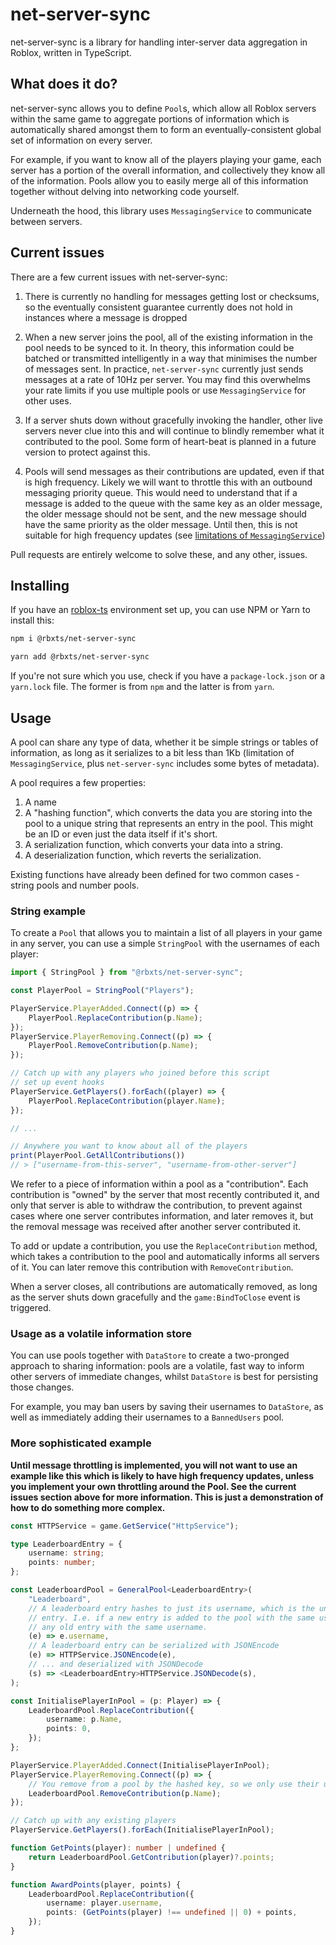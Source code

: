 # net-server-sync

net-server-sync is a library for handling inter-server data aggregation in Roblox, written in TypeScript.

## What does it do?

net-server-sync allows you to define `Pool`s, which allow all Roblox servers within the same game to aggregate
portions of information which is automatically shared amongst them to form an eventually-consistent
global set of information on every server.

For example, if you want to know all of the players playing your game, each server has a portion of the
overall information, and collectively they know all of the information. Pools allow you to easily
merge all of this information together without delving into networking code yourself.

Underneath the hood, this library uses `MessagingService` to communicate between servers.

## Current issues

There are a few current issues with net-server-sync:

1. There is currently no handling for messages getting lost or checksums, so the eventually consistent
guarantee currently does not hold in instances where a message is dropped

2. When a new server joins the pool, all of the existing information in the pool needs to be synced to it.
In theory, this information could be batched or transmitted intelligently in a way that minimises the number
of messages sent. In practice, `net-server-sync` currently just sends messages at a rate of 10Hz per server.
You may find this overwhelms your rate limits if you use multiple pools or use `MessagingService` for
other uses.

3. If a server shuts down without gracefully invoking the handler, other live
servers never clue into this and will continue to blindly remember what it
contributed to the pool. Some form of heart-beat is planned in a future version
to protect against this.

4. Pools will send messages as their contributions are updated, even if that is
high frequency. Likely we will want to throttle this with an outbound messaging
priority queue. This would need to understand that if a message is added to the queue
with the same key as an older message, the older message should not be sent,
and the new message should have the same priority as the older message.
Until then, this is not suitable for high frequency updates (see [limitations
of `MessagingService`](https://developer.roblox.com/en-us/api-reference/class/MessagingService))

Pull requests are entirely welcome to solve these, and any other, issues.

## Installing

If you have an [roblox-ts](https://roblox-ts.com) environment set up, you can use NPM or Yarn to install this:

```bash
npm i @rbxts/net-server-sync
```

```bash
yarn add @rbxts/net-server-sync
```

If you're not sure which you use, check if you have a `package-lock.json` or a `yarn.lock` file. The former
is from `npm` and the latter is from `yarn`.

## Usage

A pool can share any type of data, whether it be simple strings or tables of information, as long as
it serializes to a bit less than 1Kb (limitation of `MessagingService`, plus `net-server-sync`
includes some bytes of metadata).

A pool requires a few properties:

1. A name
2. A "hashing function", which converts the data you are storing into the pool to a unique string that
   represents an entry in the pool. This might be an ID or even just the data itself if it's short.
3. A serialization function, which converts your data into a string.
4. A deserialization function, which reverts the serialization.

Existing functions have already been defined for two common cases - string pools and number pools.

### String example

To create a `Pool` that allows you to maintain a list of all players in your game in any server,
you can use a simple `StringPool` with the usernames of each player:

```typescript
import { StringPool } from "@rbxts/net-server-sync";

const PlayerPool = StringPool("Players");

PlayerService.PlayerAdded.Connect((p) => {
    PlayerPool.ReplaceContribution(p.Name);
});
PlayerService.PlayerRemoving.Connect((p) => {
    PlayerPool.RemoveContribution(p.Name);
});

// Catch up with any players who joined before this script
// set up event hooks
PlayerService.GetPlayers().forEach((player) => {
    PlayerPool.ReplaceContribution(player.Name);
});

// ...

// Anywhere you want to know about all of the players
print(PlayerPool.GetAllContributions())
// > ["username-from-this-server", "username-from-other-server"]
```

We refer to a piece of information within a pool as a "contribution".
Each contribution is "owned" by the server that most recently contributed it,
and only that server is able to withdraw the contribution, to prevent against
cases where one server contributes information, and later removes it, but
the removal message was received after another server contributed it.

To add or update a contribution, you use the `ReplaceContribution` method, which
takes a contribution to the pool and automatically informs all servers of it. You
can later remove this contribution with `RemoveContribution`.

When a server closes, all contributions are automatically removed, as long as
the server shuts down gracefully and the `game:BindToClose` event is triggered.

### Usage as a volatile information store

You can use pools together with `DataStore` to create a two-pronged approach
to sharing information: pools are a volatile, fast way to inform other servers
of immediate changes, whilst `DataStore` is best for persisting those changes.

For example, you may ban users by saving their usernames to `DataStore`, as well
as immediately adding their usernames to a `BannedUsers` pool.

### More sophisticated example

**Until message throttling is implemented, you will not want to use
an example like this which is likely to have high frequency updates,
unless you implement your own throttling around the Pool. See the current
issues section above for more information. This is just a demonstration of
how to do something more complex.**

```typescript
const HTTPService = game.GetService("HttpService");

type LeaderboardEntry = {
    username: string;
    points: number;
};

const LeaderboardPool = GeneralPool<LeaderboardEntry>(
    "Leaderboard",
    // A leaderboard entry hashes to just its username, which is the unique key for a single
    // entry. I.e. if a new entry is added to the pool with the same username, it overwrites
    // any old entry with the same username.
    (e) => e.username,
    // A leaderboard entry can be serialized with JSONEncode
    (e) => HTTPService.JSONEncode(e),
    // ... and deserialized with JSONDecode
    (s) => <LeaderboardEntry>HTTPService.JSONDecode(s),
);

const InitialisePlayerInPool = (p: Player) => {
    LeaderboardPool.ReplaceContribution({
        username: p.Name,
        points: 0,
    });
};

PlayerService.PlayerAdded.Connect(InitialisePlayerInPool);
PlayerService.PlayerRemoving.Connect((p) => {
    // You remove from a pool by the hashed key, so we only use their username
    LeaderboardPool.RemoveContribution(p.Name);
});

// Catch up with any existing players
PlayerService.GetPlayers().forEach(InitialisePlayerInPool);

function GetPoints(player): number | undefined {
    return LeaderboardPool.GetContribution(player)?.points;
}

function AwardPoints(player, points) {
    LeaderboardPool.ReplaceContribution({
        username: player.username,
        points: (GetPoints(player) !== undefined || 0) + points,
    });
}
```

